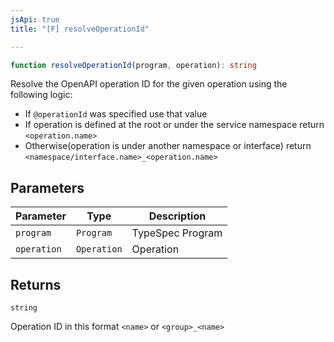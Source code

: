 ```yaml
---
jsApi: true
title: "[F] resolveOperationId"

---
```

```ts
function resolveOperationId(program, operation): string
```

Resolve the OpenAPI operation ID for the given operation using the following logic:
- If `@operationId` was specified use that value
- If operation is defined at the root or under the service namespace return `<operation.name>`
- Otherwise(operation is under another namespace or interface) return `<namespace/interface.name>_<operation.name>`

## Parameters

| Parameter | Type | Description |
| ------ | ------ | ------ |
| `program` | `Program` | TypeSpec Program |
| `operation` | `Operation` | Operation |

## Returns

`string`

Operation ID in this format `<name>` or `<group>_<name>`
